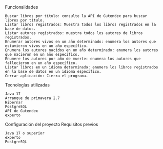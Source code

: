 Funcionalidades

    Buscar libros por título: consulte la API de Gutendex para buscar libros por título.
    Listar libros registrados: Muestra todos los libros registrados en la base de datos.
    Listar autores registrados: muestra todos los autores de libros registrados.
    Enumerar autores vivos en un año determinado: enumera los autores que estuvieron vivos en un año específico.
    Enumera los autores nacidos en un año determinado: enumera los autores que nacieron en un año específico.
    Enumere los autores por año de muerte: enumera los autores que fallecieron en un año específico.
    Listar libros en un idioma determinado: enumera los libros registrados en la base de datos en un idioma específico.
    Cerrar aplicación: Cierra el programa.

Tecnologías utilizadas

    Java 17
    Arranque de primavera 2.7
    Hibernar
    PostgreSQL
    API de Gutendex
    experto

Configuración del proyecto
Requisitos previos

    Java 17 o superior
    experto
    PostgreSQL

